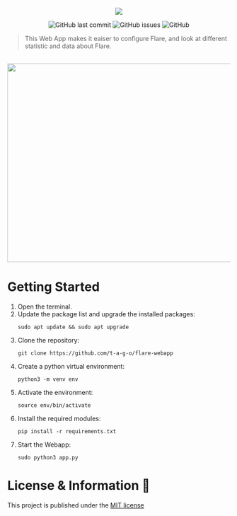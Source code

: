 <div align="center">
    </a>
    <br />
    <img align="center" src="https://cdn.discordapp.com/attachments/1092315227057561630/1230745160464338954/flare.png?ex=66346fc0&is=6621fac0&hm=b6dafeba296665988c5afaad3b1dd3d82abf143f1fdc76cd7299e259c94564cd&">
    
   ![GitHub last commit](https://img.shields.io/github/last-commit/t-a-g-o/flare-webapp)
   ![GitHub issues](https://img.shields.io/github/issues-raw/t-a-g-o/flare-webapp)
   ![GitHub](https://img.shields.io/github/license/t-a-g-o/flare-webapp)
    
</div>

> This Web App makes it eaiser to configure Flare, and look at different statistic and data about Flare.

<br />
<div align="center">
<img width="538.8" height="448.8" src="https://cdn.discordapp.com/attachments/1092315227057561630/1233652499852955668/preview.png?ex=662ddfec&is=662c8e6c&hm=d848047866a0d44c87d49ef2accb84891ecca9ebffc009b5928842a7813dcec5&">
</div>

# Getting Started
1. Open the terminal.
2. Update the package list and upgrade the installed packages:
   ```shell
   sudo apt update && sudo apt upgrade
   ```
3. Clone the repository:
   ```shell
   git clone https://github.com/t-a-g-o/flare-webapp
   ```
4. Create a python virtual environment:
   ```shell
   python3 -m venv env
   ```
5. Activate the environment:
   ```shell
   source env/bin/activate
   ```
6. Install the required modules:
   ```shell
   pip install -r requirements.txt
   ```
7. Start the Webapp:
   ```shell
   sudo python3 app.py
   ```
# License & Information 📃
This project is published under the [MIT license](./LICENSE)
